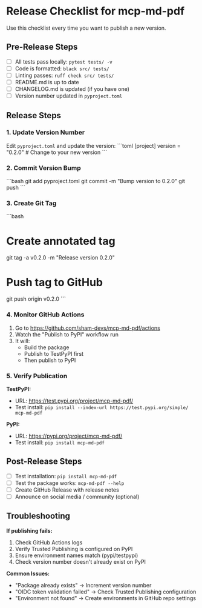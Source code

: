 # Release Checklist for mcp-md-pdf

Use this checklist every time you want to publish a new version.

## Pre-Release Steps

- [ ] All tests pass locally: `pytest tests/ -v`
- [ ] Code is formatted: `black src/ tests/`
- [ ] Linting passes: `ruff check src/ tests/`
- [ ] README.md is up to date
- [ ] CHANGELOG.md is updated (if you have one)
- [ ] Version number updated in `pyproject.toml`

## Release Steps

### 1. Update Version Number

Edit `pyproject.toml` and update the version:
\`\`\`toml
[project]
version = "0.2.0"  # Change to your new version
\`\`\`

### 2. Commit Version Bump

\`\`\`bash
git add pyproject.toml
git commit -m "Bump version to 0.2.0"
git push
\`\`\`

### 3. Create Git Tag

\`\`\`bash
# Create annotated tag
git tag -a v0.2.0 -m "Release version 0.2.0"

# Push tag to GitHub
git push origin v0.2.0
\`\`\`

### 4. Monitor GitHub Actions

1. Go to https://github.com/sham-devs/mcp-md-pdf/actions
2. Watch the "Publish to PyPI" workflow run
3. It will:
   - Build the package
   - Publish to TestPyPI first
   - Then publish to PyPI

### 5. Verify Publication

**TestPyPI:**
- URL: https://test.pypi.org/project/mcp-md-pdf/
- Test install: `pip install --index-url https://test.pypi.org/simple/ mcp-md-pdf`

**PyPI:**
- URL: https://pypi.org/project/mcp-md-pdf/
- Test install: `pip install mcp-md-pdf`

## Post-Release Steps

- [ ] Test installation: `pip install mcp-md-pdf`
- [ ] Test the package works: `mcp-md-pdf --help`
- [ ] Create GitHub Release with release notes
- [ ] Announce on social media / community (optional)

## Troubleshooting

**If publishing fails:**
1. Check GitHub Actions logs
2. Verify Trusted Publishing is configured on PyPI
3. Ensure environment names match (pypi/testpypi)
4. Check version number doesn't already exist on PyPI

**Common Issues:**
- "Package already exists" → Increment version number
- "OIDC token validation failed" → Check Trusted Publishing configuration
- "Environment not found" → Create environments in GitHub repo settings

